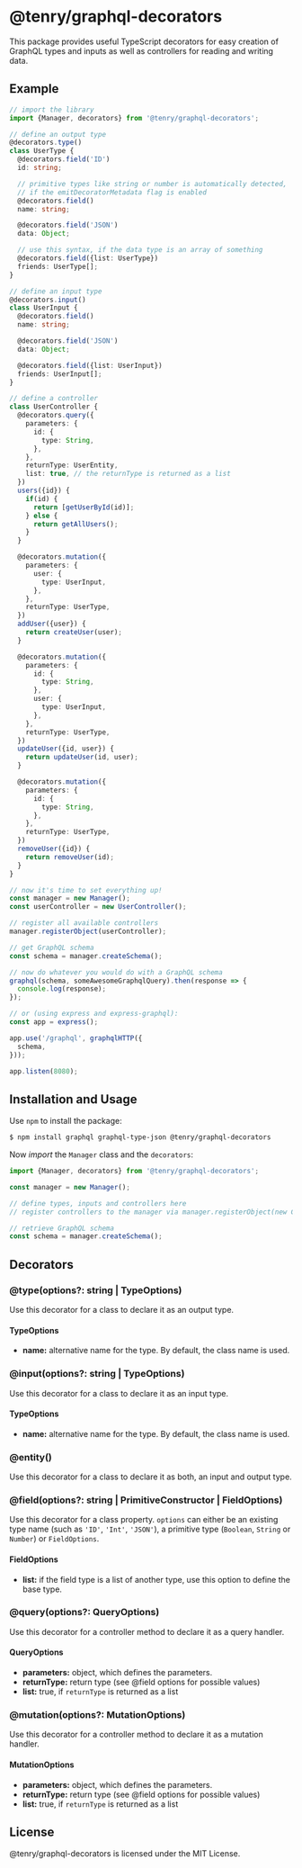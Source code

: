 # @tenry/graphql-decorators

This package provides useful TypeScript decorators for easy creation of GraphQL
types and inputs as well as controllers for reading and writing data.


## Example

~~~ts
// import the library
import {Manager, decorators} from '@tenry/graphql-decorators';

// define an output type
@decorators.type()
class UserType {
  @decorators.field('ID')
  id: string;

  // primitive types like string or number is automatically detected,
  // if the emitDecoratorMetadata flag is enabled
  @decorators.field()
  name: string;

  @decorators.field('JSON')
  data: Object;

  // use this syntax, if the data type is an array of something
  @decorators.field({list: UserType})
  friends: UserType[];
}

// define an input type
@decorators.input()
class UserInput {
  @decorators.field()
  name: string;

  @decorators.field('JSON')
  data: Object;

  @decorators.field({list: UserInput})
  friends: UserInput[];
}

// define a controller
class UserController {
  @decorators.query({
    parameters: {
      id: {
        type: String,
      },
    },
    returnType: UserEntity,
    list: true, // the returnType is returned as a list
  })
  users({id}) {
    if(id) {
      return [getUserById(id)];
    } else {
      return getAllUsers();
    }
  }

  @decorators.mutation({
    parameters: {
      user: {
        type: UserInput,
      },
    },
    returnType: UserType,
  })
  addUser({user}) {
    return createUser(user);
  }

  @decorators.mutation({
    parameters: {
      id: {
        type: String,
      },
      user: {
        type: UserInput,
      },
    },
    returnType: UserType,
  })
  updateUser({id, user}) {
    return updateUser(id, user);
  }

  @decorators.mutation({
    parameters: {
      id: {
        type: String,
      },
    },
    returnType: UserType,
  })
  removeUser({id}) {
    return removeUser(id);
  }
}

// now it's time to set everything up!
const manager = new Manager();
const userController = new UserController();

// register all available controllers
manager.registerObject(userController);

// get GraphQL schema
const schema = manager.createSchema();

// now do whatever you would do with a GraphQL schema
graphql(schema, someAwesomeGraphqlQuery).then(response => {
  console.log(response);
});

// or (using express and express-graphql):
const app = express();

app.use('/graphql', graphqlHTTP({
  schema,
}));

app.listen(8080);
~~~


## Installation and Usage

Use `npm` to install the package:

~~~sh
$ npm install graphql graphql-type-json @tenry/graphql-decorators
~~~

Now *import* the `Manager` class and the `decorators`:

~~~ts
import {Manager, decorators} from '@tenry/graphql-decorators';

const manager = new Manager();

// define types, inputs and controllers here
// register controllers to the manager via manager.registerObject(new Controller()); here

// retrieve GraphQL schema
const schema = manager.createSchema();
~~~


## Decorators

### @type(options?: string | TypeOptions)

Use this decorator for a class to declare it as an output type.


#### TypeOptions

- **name:** alternative name for the type. By default, the class name is used.


### @input(options?: string | TypeOptions)

Use this decorator for a class to declare it as an input type.


#### TypeOptions

- **name:** alternative name for the type. By default, the class name is used.


### @entity()

Use this decorator for a class to declare it as both, an input and output type.


### @field(options?: string | PrimitiveConstructor | FieldOptions)

Use this decorator for a class property.
`options` can either be an existing type name (such as `'ID'`, `'Int'`, `'JSON'`),
a primitive type (`Boolean`, `String` or `Number`) or `FieldOptions`.


#### FieldOptions

- **list:** if the field type is a list of another type, use this option to define the base type.


### @query(options?: QueryOptions)

Use this decorator for a controller method to declare it as a query handler.


#### QueryOptions

- **parameters:** object, which defines the parameters.
- **returnType:** return type (see @field options for possible values)
- **list:** true, if `returnType` is returned as a list


### @mutation(options?: MutationOptions)

Use this decorator for a controller method to declare it as a mutation handler.


#### MutationOptions

- **parameters:** object, which defines the parameters.
- **returnType:** return type (see @field options for possible values)
- **list:** true, if `returnType` is returned as a list


## License

@tenry/graphql-decorators is licensed under the MIT License.
